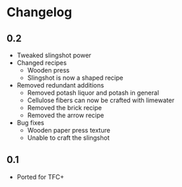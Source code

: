 # Changelog

## 0.2
* Tweaked slingshot power
* Changed recipes
  * Wooden press
  * Slingshot is now a shaped recipe 
* Removed redundant additions
  * Removed potash liquor and potash in general
  * Cellulose fibers can now be crafted with limewater
  * Removed the brick recipe  
  * Removed the arrow recipe
* Bug fixes
  * Wooden paper press texture
  * Unable to craft the slingshot  

## 0.1
* Ported for TFC+

